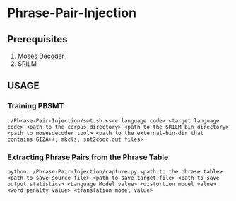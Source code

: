 # Phrase-Pair-Injection  
## Prerequisites

1. [Moses Decoder](http://www2.statmt.org/moses/?n=Development.GetStarted)
2. SRILM


## USAGE

### Training PBSMT
```
./Phrase-Pair-Injection/smt.sh <src language code> <target language code> <path to the corpus directory> <path to the SRILM bin directory> <path to mosesdecoder tool> <path to the external-bin-dir that contains GIZA++, mkcls, snt2cooc.out files>
```

### Extracting Phrase Pairs from the Phrase Table

```
python ./Phrase-Pair-Injection/capture.py <path to the phrase table> <path to save source file> <path to save target file> <path to save output statistics> <Language Model value> <distortion model value> <word penalty value> <translation model value> 
```
